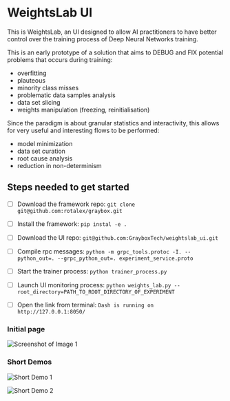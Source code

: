 # WeightsLab UI
This is WeightsLab, an UI designed to allow AI practitioners to have better
control over the training process of Deep Neural Networks training.

This is an early prototype of a solution that aims to DEBUG and FIX potential
problems that occurs during training:
* overfitting
* plauteous
* minority class misses
* problematic data samples analysis
* data set slicing
* weights manipulation (freezing, reinitialisation)

Since the paradigm is about granular statistics and interactivity, this allows
for very useful and interesting flows to be performed:
* model minimization
* data set curation
* root cause analysis
* reduction in non-determinism


## Steps needed to get started
- [ ] Download the framework repo:
```git clone git@github.com:rotalex/graybox.git```
- [ ] Install the framework:
```pip instal -e .```
- [ ] Download the UI repo:
```git@github.com:GrayboxTech/weightslab_ui.git```
- [ ] Compile rpc messages:
```python -m grpc_tools.protoc -I. --python_out=. --grpc_python_out=. experiment_service.proto```
- [ ] Start the trainer process:
```python trainer_process.py```
- [ ] Launch UI monitoring process:
```python weights_lab.py --root_directory=PATH_TO_ROOT_DIRECTORY_OF_EXPERIMENT```
- [ ] Open the link from terminal:
``` Dash is running on http://127.0.0.1:8050/ ```


### Initial page
![Screenshot of Image 1](screen-shots/hyper_and_plots.png)

### Short Demos
![Short Demo 1](screen-shots/reinits.gif)

![Short Demo 2](screen-shots/data-model-manipulation.gif)


